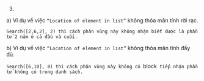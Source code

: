 3.
a) Ví dụ về việc `“Location of element in list”` không thỏa mãn tính rời rạc.

`Search([2,6,2], 2) thì cách phân vùng này không nhận biết được là phần tử 2 năm ở cả đầu và cuối.`


b) Ví dụ về việc `“Location of element in list”` không thỏa mãn tính đầy đủ.

`Search([6,10], 8) thì cách phân vùng này không có `block` tiếp nhận phần tử không có trong danh sách.`
